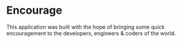 # Encourage

This application was built with the hope of bringing some quick encouragement to the developers, engineers & coders of the world.
